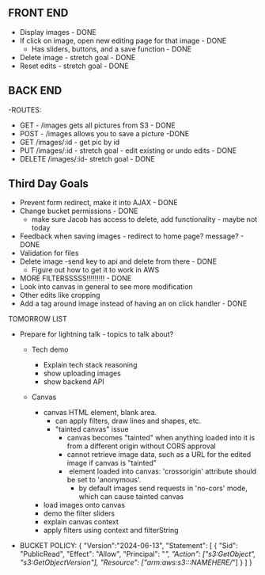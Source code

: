 ## FRONT END

- Display images - DONE
- If click on image, open new editing page for that image - DONE
  - Has sliders, buttons, and a save function - DONE
- Delete image - stretch goal - DONE
- Reset edits - stretch goal - DONE

## BACK END

-ROUTES:

- GET - /images gets all pictures from S3 - DONE
- POST - /images allows you to save a picture -DONE
- GET /images/:id - get pic by id
- PUT /images/:id - stretch goal - edit existing or undo edits - DONE
- DELETE /images/:id- stretch goal - DONE

## Third Day Goals

- Prevent form redirect, make it into AJAX - DONE
- Change bucket permissions - DONE
  - make sure Jacob has access to delete, add functionality - maybe not today
- Feedback when saving images - redirect to home page? message? - DONE
- Validation for files
- Delete image -send key to api and delete from there - DONE
  - Figure out how to get it to work in AWS
- MORE FILTERSSSSS!!!!!!!!! - DONE
- Look into canvas in general to see more modification
- Other edits like cropping
- Add a tag around image instead of having an on click handler - DONE

TOMORROW LIST

- Prepare for lightning talk - topics to talk about?

  - Tech demo
    - Explain tech stack reasoning
    - show uploading images
    - show backend API

  - Canvas
    - canvas HTML element, blank area.
      - can apply filters, draw lines and shapes, etc.
      - "tainted canvas" issue
        - canvas becomes "tainted" when anything loaded into it is from a different origin without CORS approval
        - cannot retrieve image data, such as a URL for the edited image if canvas is "tainted"
        - <img> element loaded into canvas: 'crossorigin' attribute should be set to 'anonymous'.
          - by default images send requests in 'no-cors' mode, which can cause tainted canvas
    - load images onto canvas
    - demo the filter sliders
    - explain canvas context
    - apply filters using context and filterString

- BUCKET POLICY:
  {
  "Version":"2024-06-13",
  "Statement": [
  {
  "Sid": "PublicRead",
  "Effect": "Allow",
  "Principal": "_",
  "Action": ["s3:GetObject", "s3:GetObjectVersion"],
  "Resource": ["arm:aws:s3:::NAMEHERE/_"]
  }
  ]
  }
